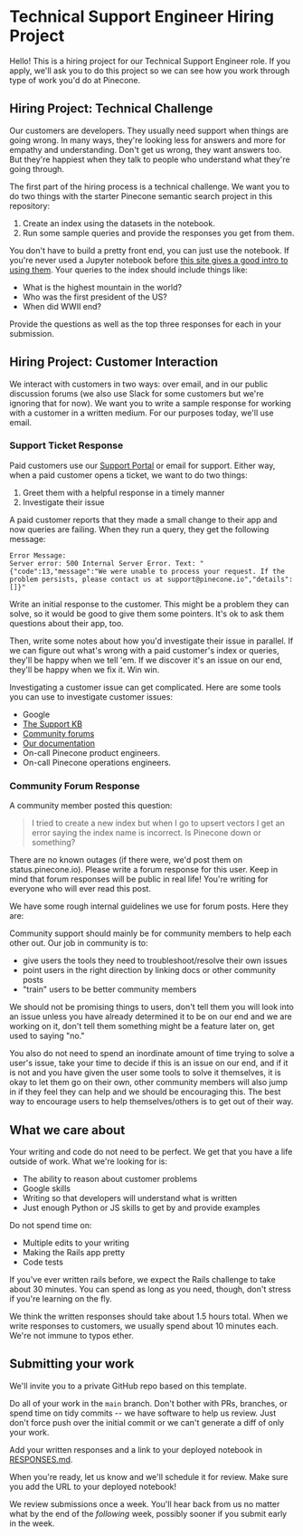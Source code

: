 # Technical Support Engineer Hiring Project

Hello! This is a hiring project for our Technical Support Engineer role.  If you apply, we'll ask you to do this project so we can see how you work through type of work you'd do at Pinecone.

## Hiring Project: Technical Challenge

Our customers are developers. They usually need support when things are going wrong. In many ways, they're looking less for answers and more for empathy and understanding. Don't get us wrong, they want answers too. But they're happiest when they talk to people who understand what they're going through.

The first part of the hiring process is a technical challenge. We want you to do two things with the starter Pinecone semantic search project in this repository:

1. Create an index using the datasets in the notebook. 
2. Run some sample queries and provide the responses you get from them. 

You don't have to build a pretty front end, you can just use the notebook. If you're never used a Jupyter notebook before [this site gives a good intro to using them](https://docs.jupyter.org/en/latest/install.html). Your queries to the index should include things like:

* What is the highest mountain in the world?
* Who was the first president of the US?
* When did WWII end?

Provide the questions as well as the top three responses for each in your submission.

## Hiring Project: Customer Interaction

We interact with customers in two ways: over email, and in our public discussion forums (we also use Slack for some customers but we're ignoring that for now). We want you to write a sample response for working with a customer in a written medium. For our purposes today, we'll use email. 

### Support Ticket Response

Paid customers use our [Support Portal](https://support.pinecone.io) or email for support. Either way, when a paid customer opens a ticket, we want to do two things:

1. Greet them with a helpful response in a timely manner
2. Investigate their issue

A paid customer reports that they made a small change to their app and now queries are failing. When they run a query, they get the following message: 

```text
Error Message: 
Server error: 500 Internal Server Error. Text: "{"code":13,"message":"We were unable to process your request. If the problem persists, please contact us at support@pinecone.io","details":[]}"
```

Write an initial response to the customer. This might be a problem they can solve, so it would be good to give them some pointers. It's ok to ask them questions about their app, too.

Then, write some notes about how you'd investigate their issue in parallel. If we can figure out what's wrong with a paid customer's index or queries, they'll be happy when we tell 'em. If we discover it's an issue on our end, they'll be happy when we fix it. Win win.

Investigating a customer issue can get complicated. Here are some tools you can use to investigate customer issues:

* Google 
* [The Support KB](https://support.pinecone.io/hc/en-us)
* [Community forums](https://community.pinecone.io) 
* [Our documentation](https://docs.pinecone.io)
* On-call Pinecone product engineers. 
* On-call Pinecone operations engineers.

### Community Forum Response

A community member posted this question:

> I tried to create a new index but when I go to upsert vectors I get an error saying the index name is incorrect. Is Pinecone down or something? 

There are no known outages (if there were, we'd post them on status.pinecone.io). Please write a forum response for this user. Keep in mind that forum responses will be public in real life! You're writing for everyone who will ever read this post.

We have some rough internal guidelines we use for forum posts. Here they are:

Community support should mainly be for community members to help each other out. 
Our job in community is to:

* give users the tools they need to troubleshoot/resolve their own issues
* point users in the right direction by linking docs or other community posts
* "train" users to be better community members

We should not be promising things to users, don't tell them you will look into an issue unless you have already determined it to be on our end and we are working on it, don't tell them something might be a feature later on, get used to saying "no."

You also do not need to spend an inordinate amount of time trying to solve a user's issue, take your time to decide if this is an issue on our end, and if it is not and you have given the user some tools to solve it themselves, it is okay to let them go on their own, other community members will also jump in if they feel they can help and we should be encouraging this. The best way to encourage users to help themselves/others is to get out of their way.

## What we care about

Your writing and code do not need to be perfect. We get that you have a life outside of work. What we're looking for is:

* The ability to reason about customer problems
* Google skills
* Writing so that developers will understand what is written
* Just enough Python or JS skills to get by and provide examples

Do not spend time on:

* Multiple edits to your writing
* Making the Rails app pretty
* Code tests

If you've ever written rails before, we expect the Rails challenge to take about 30 minutes. You can spend as long as you need, though, don't stress if you're learning on the fly.

We think the written responses should take about 1.5 hours total. When we write responses to customers, we usually spend about 10 minutes each. We're not immune to typos ether.

## Submitting your work

We'll invite you to a private GitHub repo based on this template. 

Do all of your work in the `main` branch. Don't bother with PRs, branches, or spend time on tidy commits -- we have software to help us review. Just don't force push over the initial commit or we can't generate a diff of only your work.

Add your written responses and a link to your deployed notebook in [RESPONSES.md](RESPONSES.md).

When you're ready, let us know and we'll schedule it for review. Make sure you add the URL to your deployed notebook!

We review submissions once a week. You'll hear back from us no matter what by the end of the _following_ week, possibly sooner if you submit early in the week.
